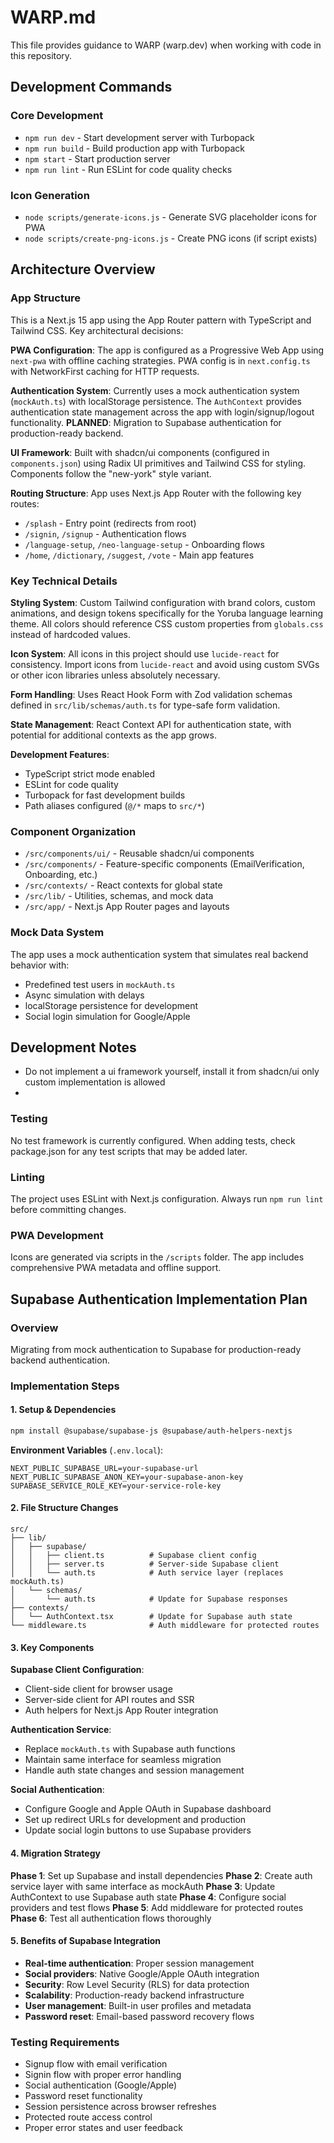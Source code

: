 # WARP.md

This file provides guidance to WARP (warp.dev) when working with code in this repository.

## Development Commands

### Core Development

- `npm run dev` - Start development server with Turbopack
- `npm run build` - Build production app with Turbopack
- `npm start` - Start production server
- `npm run lint` - Run ESLint for code quality checks

### Icon Generation

- `node scripts/generate-icons.js` - Generate SVG placeholder icons for PWA
- `node scripts/create-png-icons.js` - Create PNG icons (if script exists)

## Architecture Overview

### App Structure

This is a Next.js 15 app using the App Router pattern with TypeScript and Tailwind CSS. Key architectural decisions:

**PWA Configuration**: The app is configured as a Progressive Web App using `next-pwa` with offline caching strategies. PWA config is in `next.config.ts` with NetworkFirst caching for HTTP requests.

**Authentication System**: Currently uses a mock authentication system (`mockAuth.ts`) with localStorage persistence. The `AuthContext` provides authentication state management across the app with login/signup/logout functionality. **PLANNED**: Migration to Supabase authentication for production-ready backend.

**UI Framework**: Built with shadcn/ui components (configured in `components.json`) using Radix UI primitives and Tailwind CSS for styling. Components follow the "new-york" style variant.

**Routing Structure**: App uses Next.js App Router with the following key routes:

- `/splash` - Entry point (redirects from root)
- `/signin`, `/signup` - Authentication flows
- `/language-setup`, `/neo-language-setup` - Onboarding flows
- `/home`, `/dictionary`, `/suggest`, `/vote` - Main app features

### Key Technical Details

**Styling System**: Custom Tailwind configuration with brand colors, custom animations, and design tokens specifically for the Yoruba language learning theme. All colors should reference CSS custom properties from `globals.css` instead of hardcoded values.

**Icon System**: All icons in this project should use `lucide-react` for consistency. Import icons from `lucide-react` and avoid using custom SVGs or other icon libraries unless absolutely necessary.

**Form Handling**: Uses React Hook Form with Zod validation schemas defined in `src/lib/schemas/auth.ts` for type-safe form validation.

**State Management**: React Context API for authentication state, with potential for additional contexts as the app grows.

**Development Features**:

- TypeScript strict mode enabled
- ESLint for code quality
- Turbopack for fast development builds
- Path aliases configured (`@/*` maps to `src/*`)

### Component Organization

- `/src/components/ui/` - Reusable shadcn/ui components
- `/src/components/` - Feature-specific components (EmailVerification, Onboarding, etc.)
- `/src/contexts/` - React contexts for global state
- `/src/lib/` - Utilities, schemas, and mock data
- `/src/app/` - Next.js App Router pages and layouts

### Mock Data System

The app uses a mock authentication system that simulates real backend behavior with:

- Predefined test users in `mockAuth.ts`
- Async simulation with delays
- localStorage persistence for development
- Social login simulation for Google/Apple

## Development Notes

- Do not implement a ui framework yourself, install it from shadcn/ui only custom implementation is allowed
-

### Testing

No test framework is currently configured. When adding tests, check package.json for any test scripts that may be added later.

### Linting

The project uses ESLint with Next.js configuration. Always run `npm run lint` before committing changes.

### PWA Development

Icons are generated via scripts in the `/scripts` folder. The app includes comprehensive PWA metadata and offline support.

## Supabase Authentication Implementation Plan

### Overview

Migrating from mock authentication to Supabase for production-ready backend authentication.

### Implementation Steps

#### 1. Setup & Dependencies

```bash
npm install @supabase/supabase-js @supabase/auth-helpers-nextjs
```

**Environment Variables** (`.env.local`):

```
NEXT_PUBLIC_SUPABASE_URL=your-supabase-url
NEXT_PUBLIC_SUPABASE_ANON_KEY=your-supabase-anon-key
SUPABASE_SERVICE_ROLE_KEY=your-service-role-key
```

#### 2. File Structure Changes

```
src/
├── lib/
│   ├── supabase/
│   │   ├── client.ts          # Supabase client config
│   │   ├── server.ts          # Server-side Supabase client
│   │   └── auth.ts            # Auth service layer (replaces mockAuth.ts)
│   └── schemas/
│       └── auth.ts            # Update for Supabase responses
├── contexts/
│   └── AuthContext.tsx        # Update for Supabase auth state
└── middleware.ts              # Auth middleware for protected routes
```

#### 3. Key Components

**Supabase Client Configuration**:

- Client-side client for browser usage
- Server-side client for API routes and SSR
- Auth helpers for Next.js App Router integration

**Authentication Service**:

- Replace `mockAuth.ts` with Supabase auth functions
- Maintain same interface for seamless migration
- Handle auth state changes and session management

**Social Authentication**:

- Configure Google and Apple OAuth in Supabase dashboard
- Set up redirect URLs for development and production
- Update social login buttons to use Supabase providers

#### 4. Migration Strategy

**Phase 1**: Set up Supabase and install dependencies
**Phase 2**: Create auth service layer with same interface as mockAuth
**Phase 3**: Update AuthContext to use Supabase auth state
**Phase 4**: Configure social providers and test flows
**Phase 5**: Add middleware for protected routes
**Phase 6**: Test all authentication flows thoroughly

#### 5. Benefits of Supabase Integration

- **Real-time authentication**: Proper session management
- **Social providers**: Native Google/Apple OAuth integration
- **Security**: Row Level Security (RLS) for data protection
- **Scalability**: Production-ready backend infrastructure
- **User management**: Built-in user profiles and metadata
- **Password reset**: Email-based password recovery flows

### Testing Requirements

- Signup flow with email verification
- Signin flow with proper error handling
- Social authentication (Google/Apple)
- Password reset functionality
- Session persistence across browser refreshes
- Protected route access control
- Proper error states and user feedback
